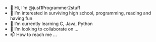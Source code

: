 - 👋 Hi, I’m @just1Programmer2stuff
- 👀 I’m interested in surviving high school, programming, reading and having fun 
- 🌱 I’m currently learning C, Java, Python
- 💞️ I’m looking to collaborate on ...
- 📫 How to reach me ...

<!---
just1Programmer2stuff/just1Programmer2stuff is a ✨ special ✨ repository because its `README.md` (this file) appears on your GitHub profile.
You can click the Preview link to take a look at your changes.
--->

